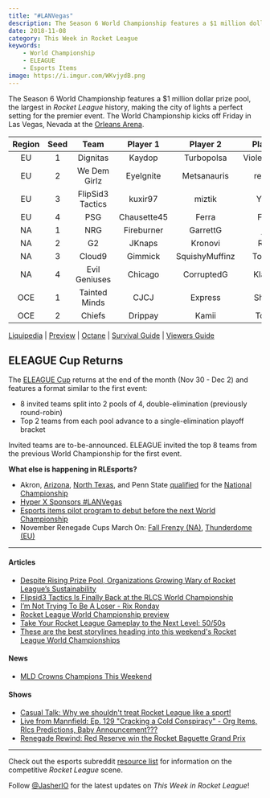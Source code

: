 ```yaml
---
title: "#LANVegas"
description: The Season 6 World Championship features a $1 million dollar prize pool, the largest in Rocket League history, making the city of lights a perfect setting for the premier event. The World Championship kicks off Friday in Las Vegas, Nevada at the Orleans Arena.
date: 2018-11-08
category: This Week in Rocket League
keywords:
    - World Championship
    - ELEAGUE
    - Esports Items
image: https://i.imgur.com/WKvjydB.png
---
```


The Season 6 World Championship features a \$1 million dollar prize pool, the largest in _Rocket League_ history, making the city of lights a perfect setting for the premier event. The World Championship kicks off Friday in Las Vegas, Nevada at the [Orleans Arena](https://www.orleansarena.com/).

| Region | Seed |       Team       |  Player 1   |    Player 2    |   Player 3   |
| :----: | :--: | :--------------: | :---------: | :------------: | :----------: |
|   EU   |  1   |     Dignitas     |   Kaydop    |   Turbopolsa   | ViolentPanda |
|   EU   |  2   |   We Dem Girlz   |  EyeIgnite  |  Metsanauris   |    remkoe    |
|   EU   |  3   | FlipSid3 Tactics |   kuxir97   |     miztik     |    Yukeo     |
|   EU   |  4   |       PSG        | Chausette45 |     Ferra      |    Fruity    |
|   NA   |  1   |       NRG        | Fireburner  |    GarrettG    |     jstn     |
|   NA   |  2   |        G2        |   JKnaps    |    Kronovi     |    Rizzo     |
|   NA   |  3   |      Cloud9      |   Gimmick   | SquishyMuffinz |   Torment    |
|   NA   |  4   |  Evil Geniuses   |   Chicago   |   CorruptedG   |   Klassux    |
|  OCE   |  1   |  Tainted Minds   |    CJCJ     |    Express     |    Shadey    |
|  OCE   |  2   |      Chiefs      |   Drippay   |     Kamii      |    Torsos    |

[Liquipedia](https://liquipedia.net/rocketleague/Rocket_League_Championship_Series/Season_6) | [Preview](https://www.rocketleagueesports.com/news/rlcs-world-championship-this-weekend-/) | [Octane](https://octane.gg/event/rlcs-season-six-world-championship) | [Survival Guide](https://www.rocketleagueesports.com/news/rlcs-season-6-world-championship-survival-guide-/) | [Viewers Guide](https://www.reddit.com/r/RocketLeague/comments/9uqmjl/a_guide_to_watch_the_rlcs_s6_world_championship/)

## ELEAGUE Cup Returns

The [ELEAGUE Cup](https://www.eleague.com/rocketleague-2018/news/eleague-cup-rocket-league-2018) returns at the end of the month (Nov 30 - Dec 2) and features a format similar to the first event:

-   8 invited teams split into 2 pools of 4, double-elimination (previously round-robin)
-   Top 2 teams from each pool advance to a single-elimination playoff bracket

Invited teams are to-be-announced. ELEAGUE invited the top 8 teams from the previous World Championship for the first event.

**What else is happening in RLEsports?**

-   Akron, [Arizona](https://twitter.com/RLEsports/status/1060023422703538176), [North Texas](https://twitter.com/RLEsports/status/1059971884228456448), and Penn State [qualified](https://www.twitch.tv/videos/332566552) for the [National Championship](https://www.rocketleagueesports.com/news/crl-national-championship-tickets-on-sale-now-/)
-   [Hyper X Sponsors #LANVegas](https://twitter.com/RLEsports/status/1060266786463993856)
-   [Esports items pilot program to debut before the next World Championship](https://www.rocketleagueesports.com/news/let-s-talk----esports-org-items/)
-   November Renegade Cups March On: [Fall Frenzy (NA)](https://smash.gg/tournament/fall-frenzy/events), [Thunderdome (EU)](https://smash.gg/tournament/rocketeers-thunderdome/events)

---

#### Articles

-   [Despite Rising Prize Pool, Organizations Growing Wary of Rocket League’s Sustainability](https://esportsobserver.com/rocket-league-revenue-share/)
-   [Flipsid3 Tactics Is Finally Back at the RLCS World Championship](https://ginx.tv/rocket-league/flipsid3-tactics-finally-back-rlcs-world-championship/)
-   [I’m Not Trying To Be A Loser - Rix Ronday](https://www.theplayerslobby.com/2979/im-not-trying-loser-rix-ronday-method-rocket-league/)
-   [Rocket League World Championship preview](http://www.espn.com/esports/story/_/id/25216810/rocket-league-world-championship-preview)
-   [Take Your Rocket League Gameplay to the Next Level: 50/50s](http://dignitas.gg/articles/blogs/rocket-league/12854/take-your-rocket-league-gameplay-to-the-next-level-5050s)
-   [These are the best storylines heading into this weekend's Rocket League World Championships](https://www.destructoid.com/these-are-the-best-storylines-heading-into-this-weekend-s-rocket-league-world-championships-530053.phtml?utm_source=dlvr.it&utm_medium=twitter)

#### News

-   [MLD Crowns Champions This Weekend](https://twitter.com/MLDoubles/status/1059449745817722880)

#### Shows

-   [Casual Talk: Why we shouldn't treat Rocket League like a sport!](https://www.youtube.com/watch?v=A_wqcPAiXi0)
-   [Live from Mannfield: Ep. 129 "Cracking a Cold Conspiracy" - Org Items, Rlcs Predictions, Baby Announcement???](http://www.lfmannfield.com/episodes/2018/11/7/ep-129-cracking-a-cold-conspiracy-org-items-rlcs-predictions-baby-announcement)
-   [Renegade Rewind: Red Reserve win the Rocket Baguette Grand Prix](https://www.youtube.com/watch?v=3nCKpau2m3s)

---

Check out the esports subreddit [resource list](https://www.reddit.com/r/RocketLeagueEsports/wiki/links) for information on the competitive _Rocket League_ scene.

Follow [@JasherIO](https://twitter.com/JasherIO) for the latest updates on _This Week in Rocket League_!
